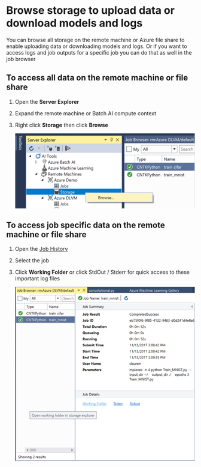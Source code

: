 # Browse storage to upload data or download models and logs

You can browse all storage on the remote machine or Azure file share to enable uploading data or downloading models and logs. Or if you want to access logs and job outputs for a specific job you can do that as well in the job browser

## To access all data on the remote machine or file share
1. Open the **Server Explorer**
2. Expand the remote machine or Batch AI compute context
3. Right click **Storage** then click **Browse**

	![storage](media\manage-storage\browse-storage.png)

## To access job specific data on the remote machine or file share
1. Open the [Job History](job-details.md)
2. Select the job
3. Click **Working Folder** or click StdOut / Stderr for quick access to these important log files 

	![storage](media\manage-storage\job-workingfolder.png)
